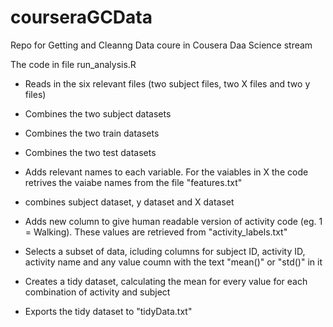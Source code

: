 courseraGCData
==============

Repo for Getting and Cleanng Data coure in Cousera Daa Science stream


The code in file run_analysis.R
- Reads in the six relevant files (two subject files, two X files and two y files)

- Combines the two subject datasets
- Combines the two train datasets
- Combines the two test datasets

- Adds relevant names to each variable. For the vaiables in X the code retrives the vaiabe names from the file "features.txt"

- combines subject dataset, y dataset and X dataset

- Adds new column to give human readable version of activity code (eg. 1 = Walking). These values are retrieved from "activity_labels.txt"

- Selects a subset of data, icluding columns for subject ID, activity ID, activity name and any value coumn with the text "mean()" or "std()" in it

- Creates a tidy dataset, calculating the mean for every value for each combination of activity and subject

- Exports the tidy dataset to "tidyData.txt"